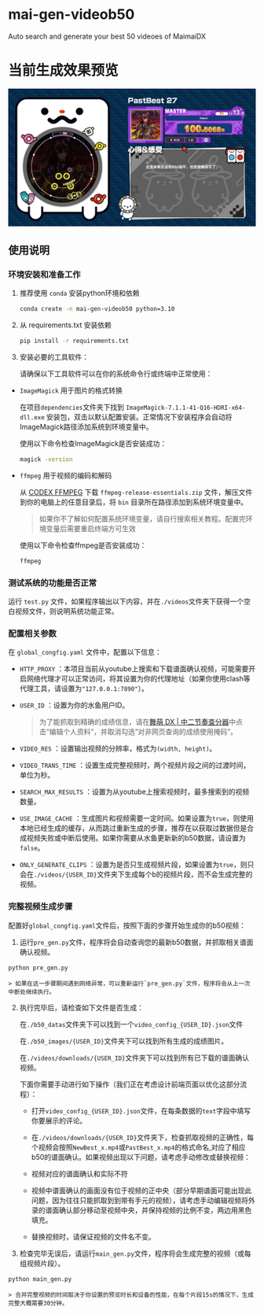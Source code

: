 # mai-gen-videob50
Auto search and generate your best 50 videoes of MaimaiDX

# 当前生成效果预览

![alt text](md_res/image.png)

## 使用说明

### 环境安装和准备工作

1. 推荐使用 `conda` 安装python环境和依赖

    ```bash
    conda create -n mai-gen-videob50 python=3.10
    ```

2. 从 requirements.txt 安装依赖

    ```bash
    pip install -r requirements.txt
    ```

3. 安装必要的工具软件：

    请确保以下工具软件可以在你的系统命令行或终端中正常使用：

- `ImageMagick` 用于图片的格式转换

    在项目`dependencies`文件夹下找到 `ImageMagick-7.1.1-41-Q16-HDRI-x64-dll.exe` 安装包，双击以默认配置安装。正常情况下安装程序会自动将ImageMagick路径添加系统到环境变量中。

    使用以下命令检查ImageMagick是否安装成功：

    ```bash
    magick -version
    ```

- `ffmpeg` 用于视频的编码和解码

    从 [CODEX FFMPEG](https://www.gyan.dev/ffmpeg/builds/) 下载 `ffmpeg-release-essentials.zip` 文件，解压文件到你的电脑上的任意目录后，将 `bin` 目录所在路径添加到系统环境变量中。

    > 如果你不了解如何配置系统环境变量，请自行搜索相关教程。配置完环境变量后需要重启终端方可生效

    使用以下命令检查ffmpeg是否安装成功：

    ```bash
    ffmpeg
    ```

### 测试系统的功能是否正常

运行 `test.py` 文件，如果程序输出以下内容，并在`./videos`文件夹下获得一个空白视频文件，则说明系统功能正常。

### 配置相关参数

在 `global_congfig.yaml` 文件中，配置以下信息：

- `HTTP_PROXY` ：本项目当前从youtube上搜索和下载谱面确认视频，可能需要开启网络代理才可以正常访问，将其设置为你的代理地址（如果你使用clash等代理工具，请设置为`"127.0.0.1:7890"`）。

- `USER_ID` ：设置为你的水鱼用户ID。

    > 为了能抓取到精确的成绩信息，请在[舞萌 DX | 中二节奏查分器](https://www.diving-fish.com/maimaidx/prober/)中点击“编辑个人资料”，并取消勾选“对非网页查询的成绩使用掩码”。

- `VIDEO_RES` ：设置输出视频的分辨率，格式为`(width, height)`。

- `VIDEO_TRANS_TIME` ：设置生成完整视频时，两个视频片段之间的过渡时间，单位为秒。

- `SEARCH_MAX_RESULTS` ：设置为从youtube上搜索视频时，最多搜索到的视频数量。

- `USE_IMAGE_CACHE` ：生成图片和视频需要一定时间。如果设置为`true`，则使用本地已经生成的缓存，从而跳过重新生成的步骤，推荐在以获取过数据但是合成视频失败或中断后使用。如果你需要从水鱼更新新的b50数据，请设置为`false`。

- `ONLY_GENERATE_CLIPS` ：设置为是否只生成视频片段，如果设置为`true`，则只会在`./videos/{USER_ID}`文件夹下生成每个b的视频片段，而不会生成完整的视频。


### 完整视频生成步骤

配置好`global_congfig.yaml`文件后，按照下面的步骤开始生成你的b50视频：

1. 运行`pre_gen.py`文件，程序将会自动查询您的最新b50数据，并抓取相关谱面确认视频。

```bash
python pre_gen.py
```

    > 如果在这一步骤期间遇到网络异常，可以重新运行`pre_gen.py`文件，程序将会从上一次中断处继续执行。

2. 执行完毕后，请检查如下文件是否生成：

    在`./b50_datas`文件夹下可以找到一个`video_config_{USER_ID}.json`文件

    在`./b50_images/{USER_ID}`文件夹下可以找到所有生成的成绩图片。

    在`./videos/downloads/{USER_ID}`文件夹下可以找到所有已下载的谱面确认视频。

    下面你需要手动进行如下操作（我们正在考虑设计前端页面以优化这部分流程）：

    - 打开`video_config_{USER_ID}.json`文件，在每条数据的`text`字段中填写你要展示的评论。

    - 在`./videos/downloads/{USER_ID}`文件夹下，检查抓取视频的正确性，每个视频会按照`NewBest_x.mp4`或`PastBest_x.mp4`的格式命名,对应了相应b50的谱面确认。如果视频出现以下问题，请考虑手动修改或替换视频：

    - 视频对应的谱面确认和实际不符
    - 视频中谱面确认的画面没有位于视频的正中央（部分早期谱面可能出现此问题，因为往往只能抓取到到带有手元的视频），请考虑手动编辑视频将外录的谱面确认部分移动至视频中央，并保持视频的比例不变，两边用黑色填充。
    - 替换视频时，请保证视频的文件名不变。

3. 检查完毕无误后，请运行`main_gen.py`文件，程序将会生成完整的视频（或每组视频片段）。

```bash
python main_gen.py
```

    > 合并完整视频的时间取决于你设置的预览时长和设备的性能，在每个片段15s的情况下，生成完整大概需要30分钟。



